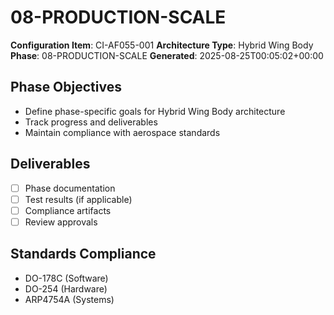 # 08-PRODUCTION-SCALE

**Configuration Item**: CI-AF055-001
**Architecture Type**: Hybrid Wing Body
**Phase**: 08-PRODUCTION-SCALE
**Generated**: 2025-08-25T00:05:02+00:00

## Phase Objectives
- Define phase-specific goals for Hybrid Wing Body architecture
- Track progress and deliverables
- Maintain compliance with aerospace standards

## Deliverables
- [ ] Phase documentation
- [ ] Test results (if applicable)
- [ ] Compliance artifacts
- [ ] Review approvals

## Standards Compliance
- DO-178C (Software)
- DO-254 (Hardware)
- ARP4754A (Systems)
